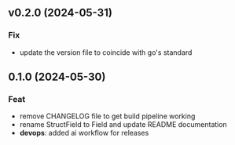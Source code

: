 ## v0.2.0 (2024-05-31)

### Fix

- update the version file to coincide with go's standard

## 0.1.0 (2024-05-30)

### Feat

- remove CHANGELOG file to get build pipeline working
- rename StructField to Field and update README documentation
- **devops**: added ai workflow for releases
